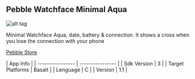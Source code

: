 ## Pebble Watchface Minimal Aqua

![alt tag](https://assets.getpebble.com/api/file/v80q5ErOTpyYvv73UbFp/convert?cache=true&fit=crop&w=144&h=168)

Minimal Watchface Aqua, date, battery & connection.
It shows a cross when you lose the connection with your phone

[Pebble Store](http://apps.getpebble.com/en_US/application/5648bcae82267d12df000091)

| App Info                            |
| ---------------- | :--------------- |
| Sdk Version      | 3                |
| Target Platforms | Basalt           |
| Lenguage    	   | C 			      |
| Version          | 1.1 		      |